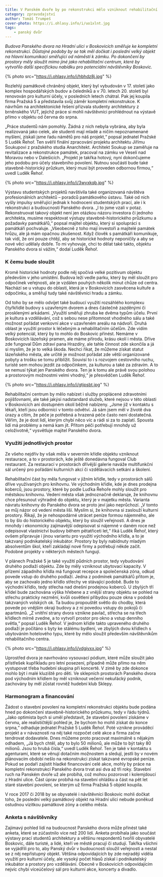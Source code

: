 ```yaml
---
title: V Panském dvoře by po rekonstrukci mělo vzniknout rehabilitační centrum
category: zpravodajství
author: Tomáš Trumpeš
cover-photo: https://i.ohlasy.info/i/uo1xlnt.jpg
tags:
    - panský dvůr
---
```


*Budova Panského dvora na Hradní ulici v Boskovicích směřuje ke kompletní rekonstrukci. Důstojné podoby by se tak měl dočkat i poslední velký objekt na hlavní komunikaci směřující od náměstí k zámku. Po dokončení by prostory měly sloužit mimo jiné jako rehabilitační centrum, které by vytvořilo další specifickou nabídku pro potenciální návštěvníky Boskovic.*

{% photo src="https://i.ohlasy.info/i/hbhdz8j.jpg" %}

Rozlehlý památkově chráněný objekt, který byl vybudován v 17. století jako komplex hospodářských budov a čeledníků a v 70. letech 20. století byl renovován pro kulturní účely, v posledních letech chátral. Pak jej koupila firma Pražská 5 a představila svůj záměr kompletní rekonstrukce. K návrhům na architektonické řešení přizvala studenty architektury z brněnského VUT, jejichž práce si mohli návštěvníci prohlédnout na výstavě přímo v objektu od června do srpna. 

„Práce studentů nám pomohly. Žádná z nich nebyla vybrána, aby byla realizovaná jako celek, ale studenti mají mladé a ničím nepoznamenané myšlení, získali jsme řadu námětů pro náš projekt,“ popsal jednatel Pražské 5 Luděk Řehoř. Ten svěřil finální zpracování projektu architektu Jiřímu Soukupovi z pražského studia Anarchitekt. Architekt Soukup se zaměřuje na revitalizace a rekonstrukce památek, pracoval na zámku ve Veselí nad Moravou nebo v Dalešicích. „Projekt je takřka hotový, nyní dokončujeme jeho podobu pro účely stavebního povolení. Nutnou součástí bude také stavebně-historický průzkum, který musí být proveden odbornou firmou,“ uvedl Luděk Řehoř.

{% photo src="https://i.ohlasy.info/i/3wyxkqb.jpg" %}

Výstavu studentských projektů navštívila také organizovaná návštěva profesionálních architektů – poradců památkového ústavu. Také od nich vyšly impulsy směřující jednak k hodnocení studentských prací, ale i k rekonstrukci a budoucnosti Panského dvora. „I to jsme vzali v potaz. Rekonstruovat takový objekt není jen otázkou názoru investora či jednoho architekta, musíme respektovat výstupy stavebně-historického průzkumu a požadavky památkářů,“ popsal majitel objektu, který si spolupráci s památkáři pochvaluje. „Všeobecně z toho mají investoři a majitelé památek hrůzu, ale já mám opačnou zkušenost. Když člověk s památkáři komunikuje, tak vidí, že oni pouze chtějí, aby se historické hodnoty neponičily a aby se nové věci udělaly dobře. To mi vyhovuje, chci to dělat také takto, objektu Panského dvora si vážím,“ dodal Luděk Řehoř.

### K čemu bude sloužit

Kromě historické hodnoty podle něj spočívá velké pozitivum objektu především v jeho umístění. Budova leží vedle parku, který by měl sloužit pro odpočinek veřejnosti, ale je vzdálen pouhých několik minut chůze od centra. Nachází se u vstupu do oblasti, která je v Boskovicích zasvěcena kultuře a odpočinku, a směřují tudy také návštěvníci hradu a zámku.

Od toho by se mělo odvíjet také budoucí využití rozsáhlého komplexu čtyřkřídlé budovy s uzavřeným dvorem a dnes částečně zazděnými či prosklenými arkádami. „Využití směřuji zhruba ke dvěma typům účelu. První je kultura a vzdělávání, což s sebou nese přítomnost vhodného sálu a také možnost pořádat venkovní akce v uzavřeném areálu na nádvoří. Druhá oblast je využití prostor k léčebným a rehabilitačním účelům. Zde vidím velký potenciál, který by to mohlo do Boskovic přinést. Nemáme v Boskovicích lázeňský pramen, ale máme přírodu, krásu okolí i města. Dříve zde fungoval Dům zdraví pana Hrazdíry, ale tahle činnost zde skončila a já si myslím, že je to velká škoda. Nechci říkat, že můžeme získat statut lázeňského města, ale určitě je možnost pořádat zde větší organizované pobyty a trošku se tomu přiblížit. Souvisí to i s rozvojem cestovního ruchu, turisté sem mohou jezdit za odpočinkem, za kulturou a také za zdravím. A to se nemusí týkat jen Panského dvora. Ten je k tomu ale právě svou polohou a prostorovým možnostmi velmi vhodný,“ je přesvědčen Luděk Řehoř. 

{% photo src="https://i.ohlasy.info/i/gtjpsbt.jpg" %}

Rehabilitační centrum by mělo nabízet i služby proplácené zdravotními pojišťovnami, ale také jakýsi nadstandard služeb, které nejsou v této oblasti v Boskovicích ani dostupném okolí běžně nabízeny. „Jsme již v kontaktu s lékaři, kteří jsou odborníci v tomto odvětví. Já sám jsem měl v životě dva úrazy a cítím, že péče je potřebná a hrazená péče často není dostatečná. Věřím, že je dost lidí, kterým chybí něco víc a rádi si za to zaplatí. Spousta lidí má problémy a nemá kam jít. Přitom péči potřebují mnohdy už celoživotně,“ vysvětluje majitel Panského dvora.

### Využití jednotlivých prostor

Ze všeho nejdřív by však měla v severním křídle objektu vzniknout restaurace, a to v prostorách, kde ještě donedávna fungoval Club restaurant. Za restaurací v prostorách dřívější galerie naváže multifunkční sál určený pro pořádání kulturních akcí či vzdělávacích setkání a školení.

Rehabilitační část by měla fungovat v jižním křídle, tedy v prostorách sálů dříve využívaných pro knihovnu.  Ve východním křídle, kde je dnes prodejna koberců, jsou prostory, které by podle Luďka Řehoře mohly sloužit pro městskou knihovnu. Vedení města však jednoznačně deklaruje, že knihovnu chce přesunout výhradně do objektu, který je v majetku města. Varianta návratu knihovny do Panského dvora se proto jeví jako neprůchozí. „V tomto se můj názor od vedení města liší. Myslím si, že knihovna si zaslouží kulturní prostory. Říkají, že je nehospodárné utrácet peníze formou nájemného, ale to by šlo do historického objektu, který by sloužil veřejnosti. A dnes je mnohdy i ekonomicky zajímavější odepisovat si nájemné v daném roce než odepisovat vlastnictví budovy během pětatřiceti let,“ říká Luděk Řehoř, který ovšem připravuje i jinou variantu pro využití východního křídla, a to je takzvaný podnikatelský inkubátor. Prostory by byly nabídnuty mladým absolventům škol, kteří zakládají nové firmy a potřebují někde začít. Podobné projekty v některých městech fungují.

V plánech Pražské 5 je také využití půdních prostor, tedy vybudování druhého podlaží objektu. Zde by měly vzniknout ubytovací kapacity. V přízemí západního křídla má fungovat recepce a společenská zóna, odkud povede vstup do druhého podlaží. Jedna z podmínek památkářů přitom je, aby se zachovalo jedno křídlo střechy ve stávající podobě. Bude to východní křídlo, tedy střecha nad dnešní prodejnou koberců. U zbylých tří křídel bude zachována výška hřebene a z vnější strany objektu se pohled na střechu prakticky nezmění, kvůli osvětlení přibydou pouze okna v podobě takzvaných volských ok. Ta budou propouštět světlo do chodby, která povede po vnějším okraji budovy a z ní povedou vstupy do pokojů či apartmánů. „Z vnitřní strany dvora vznikne pavlač, střecha se na třech křídlech mírně zvedne, a to vytvoří prostor pro okno a vstup denního světla,“ popsal Luděk Řehoř. V jednom křídle takto upraveného druhého podlaží je počítáno s byty ke stálému bydlení, ve zbylých dvou křídlech s ubytováním hotelového typu, které by mělo sloužit především návštěvníkům rehabilitačního centra.

{% photo src="https://i.ohlasy.info/i/vdgivxx.jpg" %}

Uprostřed dvora je navrhováno vysouvací pódium, které může sloužit jako přístřešek kupříkladu pro letní posezení, případně může přímo na něm vystupovat třeba hudební skupina při koncertě. V zimě by zde dokonce mohlo být i malé kluziště pro děti.
Ve sklepních prostorách Panského dvora pod východním křídlem by měl vzniknout večerní nekuřácký podnik, zachovány by měl zůstat rovněž hudební klub Sklepy. 

### Harmonogram a financování

Žádost o stavební povolení na kompletní rekonstrukci objektu bude podána hned po dokončení stavebně-historického průzkumu, tedy v řádu týdnů. „Jako optimista bych si uměl představit, že stavební povolení získáme v červnu, ale realističtější pohled je, že bychom ho mohli získat do konce srpna,“ odhaduje jednatel Pražské 5 Luděk Řehoř. Poté vznikne prováděcí projekt a v návaznosti na něj také rozpočet celé akce a firma začne tendrovat dodavatele. Dnes můžeme proto pracovat maximálně s nějakým odhadem, „Já bych chtěl, aby to bylo 50 milionů, ale může to být taky 80 milionů. Jsou to hrubá čísla,“ uvedl Luděk Řehoř. Ten je také v kontaktu s agenturami, které se věnují dotačním možnostem a sledují, jestli by v novém plánovacím období nešlo na rekonstrukci získat takzvané evropské peníze. 
Pokud se podaří zajistit hladké financování celé akce, mohly by práce na kompletní rekonstrukci Panského dvora trvat asi dva až tři roky. Stavební ruch na Panském dvoře už ale probíhá, což mohou pozorovat i kolemjdoucí z Hradní ulice. Část úprav probíhá na stavební ohlášku a část na pět let staré stavební povolení, se kterým už firma Pražská 5 objekt koupila.  

V roce 2017 či 2018 by se obyvatelé i návštěvníci Boskovic mohli dočkat toho, že poslední velký památkový objekt na Hradní ulici nebude poněkud ostudnou vizitkou památkové zóny a celého města. 

### Anketa s návštěvníky

Zajímavý pohled lidí na budoucnost Panského dvora může přinést také anketa, které se zúčastnilo více než 200 lidí. Anketa probíhala jako součást výstavy prací studentů architektury a většinu respondentů tvořili obyvatelé Boskovic, dále turisté, a lidé, kteří ve městě pracují či studují. Takřka všichni se vyjádřili pro to, aby Panský dvůr v budoucnosti sloužil veřejnosti a nestal se z něj nepřístupný objekt. Většina odpovídajících by zde nejraději viděla využití pro kulturní účely, ale vysoký počet hlasů získal i podnikatelský inkubátor a prostory pro vzdělávání. Obecně v Boskovicích odpovídajícím nejvíc chybí víceúčelový sál pro kulturní akce, koncerty a divadlo.

